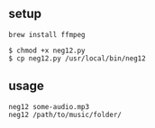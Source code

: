 ## setup

```
brew install ffmpeg

$ chmod +x neg12.py
$ cp neg12.py /usr/local/bin/neg12
```

## usage

```
neg12 some-audio.mp3
neg12 /path/to/music/folder/
```


